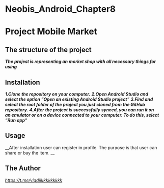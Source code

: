 # Neobis_Android_Chapter8

# Project Mobile Market

## The structure of the project
___The projest is representing an morket shop with all necessary things for using___

## Installation
___1.Clone the repository on your computer.___
___2.Open Android Studio and select the option "Open an existing Android Studio project"___
___3.Find and select the root folder of the project you just cloned from the GitHub repository.___
___4.After the project is successfully synced, you can run it on an emulator or on a device connected to your computer. To do this, select "Run app"___

## Usage
__After installation user can register in profile. The purpose is that user can share or buy the item. __

## The Author
*https://t.me/vladiikkkkkkkkk*
